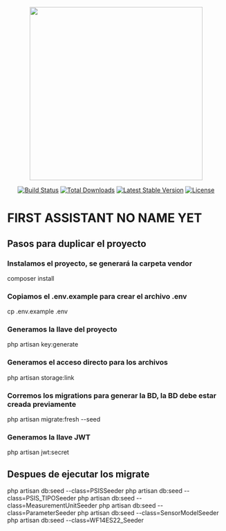 <p align="center"><a href="https://laravel.com" target="_blank"><img src="https://raw.githubusercontent.com/laravel/art/master/logo-lockup/5%20SVG/2%20CMYK/1%20Full%20Color/laravel-logolockup-cmyk-red.svg" width="400"></a></p>

<p align="center">
<a href="https://travis-ci.org/laravel/framework"><img src="https://travis-ci.org/laravel/framework.svg" alt="Build Status"></a>
<a href="https://packagist.org/packages/laravel/framework"><img src="https://img.shields.io/packagist/dt/laravel/framework" alt="Total Downloads"></a>
<a href="https://packagist.org/packages/laravel/framework"><img src="https://img.shields.io/packagist/v/laravel/framework" alt="Latest Stable Version"></a>
<a href="https://packagist.org/packages/laravel/framework"><img src="https://img.shields.io/packagist/l/laravel/framework" alt="License"></a>
</p>

# FIRST ASSISTANT NO NAME YET

## Pasos para duplicar el proyecto

### Instalamos el proyecto, se generará la carpeta vendor
composer install

### Copiamos el .env.example para crear el archivo .env
cp .env.example .env

### Generamos la llave del proyecto
php artisan key:generate

### Generamos el acceso directo para los archivos
php artisan storage:link

### Corremos los migrations para generar la BD, la BD debe estar creada previamente
php artisan migrate:fresh --seed

### Generamos la llave JWT
php artisan jwt:secret

## Despues de ejecutar los migrate

php artisan db:seed --class=PSISSeeder
php artisan db:seed --class=PSIS_TIPOSeeder
php artisan db:seed --class=MeasurementUnitSeeder
php artisan db:seed --class=ParameterSeeder
php artisan db:seed --class=SensorModelSeeder
php artisan db:seed --class=WF14ES22_Seeder


